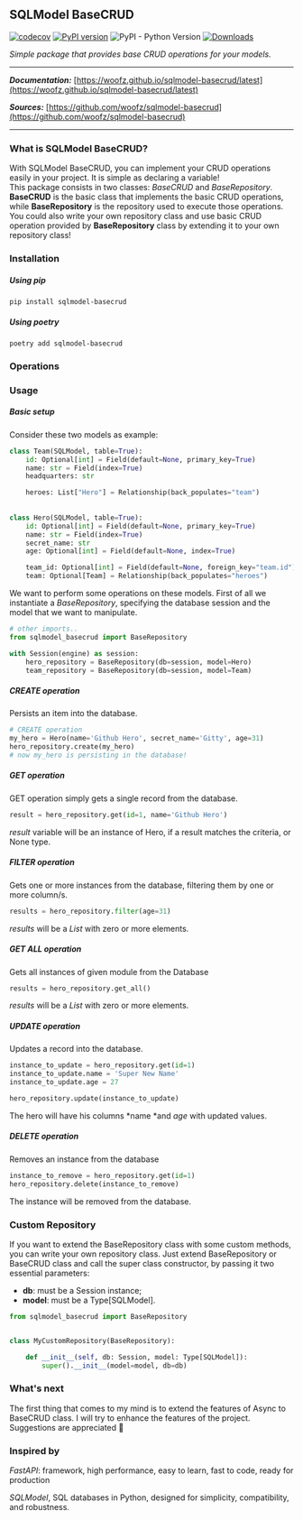 ## SQLModel BaseCRUD

[![codecov](https://codecov.io/gh/woofz/sqlmodel-basecrud/branch/main/graph/badge.svg?token=AZW7YBAJBP)](https://codecov.io/gh/woofz/sqlmodel-basecrud) [![PyPI version](https://badge.fury.io/py/sqlmodel-basecrud.svg)](https://badge.fury.io/py/sqlmodel-basecrud) ![PyPI - Python Version](https://img.shields.io/pypi/pyversions/sqlmodel-basecrud) [![Downloads](https://static.pepy.tech/personalized-badge/sqlmodel-basecrud?period=total&units=international_system&left_color=grey&right_color=brightgreen&left_text=Downloads)](https://pepy.tech/project/sqlmodel-basecrud)


_Simple package that provides base CRUD operations for your models._

---

_**Documentation:**_ [https://woofz.github.io/sqlmodel-basecrud/latest](https://woofz.github.io/sqlmodel-basecrud/latest)

_**Sources:**_ [https://github.com/woofz/sqlmodel-basecrud](https://github.com/woofz/sqlmodel-basecrud)

---

### What is SQLModel BaseCRUD?

With SQLModel BaseCRUD, you can implement your CRUD operations easily in your project. It is simple as declaring a variable!  
This package consists in two classes: _BaseCRUD_ and _BaseRepository_.  
**BaseCRUD** is the basic class that implements the basic CRUD operations, while **BaseRepository** is the repository used to execute those operations. You could also write your own repository class and use basic CRUD operation provided by **BaseRepository** class by extending it to your own repository class!

### Installation

##### Using pip

`pip install sqlmodel-basecrud`

##### Using poetry

`poetry add sqlmodel-basecrud`

### Operations

### Usage

##### Basic setup

Consider these two models as example:

```python
class Team(SQLModel, table=True):
    id: Optional[int] = Field(default=None, primary_key=True)
    name: str = Field(index=True)
    headquarters: str

    heroes: List["Hero"] = Relationship(back_populates="team")
    
    
class Hero(SQLModel, table=True):
    id: Optional[int] = Field(default=None, primary_key=True)
    name: str = Field(index=True)
    secret_name: str
    age: Optional[int] = Field(default=None, index=True)

    team_id: Optional[int] = Field(default=None, foreign_key="team.id")
    team: Optional[Team] = Relationship(back_populates="heroes")
```

We want to perform some operations on these models. First of all we instantiate a _BaseRepository_, specifying the database session and the model that we want to manipulate.

```python
# other imports..
from sqlmodel_basecrud import BaseRepository

with Session(engine) as session:
    hero_repository = BaseRepository(db=session, model=Hero)
    team_repository = BaseRepository(db=session, model=Team)
```

##### CREATE operation

Persists an item into the database.

```python
# CREATE operation
my_hero = Hero(name='Github Hero', secret_name='Gitty', age=31)
hero_repository.create(my_hero)
# now my_hero is persisting in the database!
```

##### GET operation

GET operation simply gets a single record from the database.

```python
result = hero_repository.get(id=1, name='Github Hero')
```

_result_ variable will be an instance of Hero, if a result matches the criteria, or None type.

##### FILTER operation

Gets one or more instances from the database, filtering them by one or more column/s.

```python
results = hero_repository.filter(age=31)
```

_results_ will be a _List_ with zero or more elements.

##### GET ALL operation

Gets all instances of given module from the Database

```python
results = hero_repository.get_all()
```

_results_ will be a _List_ with zero or more elements.

##### UPDATE operation

Updates a record into the database.

```python
instance_to_update = hero_repository.get(id=1)
instance_to_update.name = 'Super New Name'
instance_to_update.age = 27

hero_repository.update(instance_to_update)
```

The hero will have his columns \*name \*and _age_ with updated values.

##### DELETE operation

Removes an instance from the database

```python
instance_to_remove = hero_repository.get(id=1)
hero_repository.delete(instance_to_remove)
```

The instance will be removed from the database.

### Custom Repository

If you want to extend the BaseRepository class with some custom methods, you can write your own repository class. Just extend BaseRepository or BaseCRUD class and call the super class constructor, by passing it two essential parameters:

*   **db**: must be a Session instance;
*   **model**: must be a Type\[SQLModel\].

```python
from sqlmodel_basecrud import BaseRepository


class MyCustomRepository(BaseRepository):

    def __init__(self, db: Session, model: Type[SQLModel]):
        super().__init__(model=model, db=db)
```

### What's next

The first thing that comes to my mind is to extend the features of Async to BaseCRUD class. I will try to enhance the features of the project. Suggestions are appreciated 🤩

### Inspired by

_FastAPI_: framework, high performance, easy to learn, fast to code, ready for production

_SQLModel_, SQL databases in Python, designed for simplicity, compatibility, and robustness.
